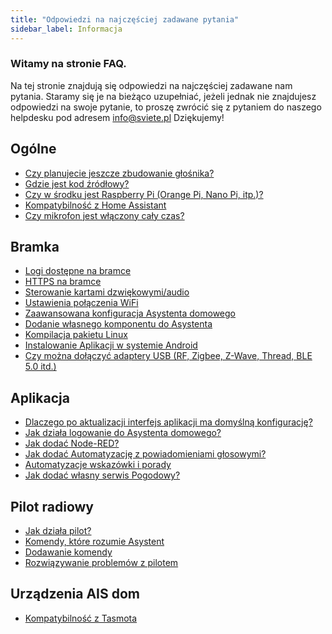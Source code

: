 ```yaml
---
title: "Odpowiedzi na najczęściej zadawane pytania"
sidebar_label: Informacja
---
```


### Witamy na stronie FAQ.

Na tej stronie znajdują się odpowiedzi na najczęściej zadawane nam pytania. Staramy się je na bieżąco uzupełniać, jeżeli jednak nie znajdujesz odpowiedzi na swoje pytanie, to proszę zwrócić się z pytaniem do naszego helpdesku pod adresem info@sviete.pl Dziękujemy!


<div class="wrapper">
<div class="post">
<div class="gridBlock">

<div class="blockElement threeByGridBlock">
<div class="blockContent">
<h2>Ogólne</h2>
<ul style="flex:1">
  <li><a href="/docs/ais_faq_when_speaker.html">Czy planujecie jeszcze zbudowanie głośnika?</a></li>
  <li><a href="/docs/ais_faq_where_is_the_code.html">Gdzie jest kod źródłowy?</a></li>
  <li><a href="/docs/ais_faq_raspberry_pi.html">Czy w środku jest Raspberry Pi (Orange Pi, Nano Pi, itp.)?</a></li>
  <li><a href="/docs/ais_gate_faq_hass_compatibility.html">Kompatybilność z Home Assistant</a></li>
  <li><a href="/docs/ais_faq_mic_not_on.html">Czy mikrofon jest włączony cały czas?</a></li>
</ul>
</div>
</div>
<div class="blockElement threeByGridBlock">
<div class="blockContent">
<h2>Bramka</h2>
<ul style="flex:1">
  <li><a href="/docs/ais_faq_logs.html">Logi dostępne na bramce</a></li>
  <li><a href="/docs/ais_gate_faq_https.html">HTTPS na bramce</a></li>
  <li><a href="/docs/ais_faq_audio_cards.html">Sterowanie kartami dzwiękowymi/audio</a></li>
  <li><a href="/docs/ais_faq_wifi.html">Ustawienia połączenia WiFi</a></li>
  <li><a href="/docs/ais_gate_faq_config_yaml.html">Zaawansowana konfiguracja Asystenta domowego</a></li>
  <li><a href="/docs/ais_gate_faq_custom_component.html">Dodanie własnego komponentu do Asystenta</a></li>
  <li><a href="/docs/ais_gate_faq_package_compile.html">Kompilacja pakietu Linux</a></li>
  <li><a href="/docs/ais_bramka_remote_other_programs.html">Instalowanie Aplikacji w systemie Android</a></li>
  <li><a href="/docs/ais_bramka_faq_usb_dongle.html">Czy można dołączyć adaptery USB (RF, Zigbee, Z-Wave, Thread, BLE 5.0 itd.)</a></li>
</ul>
</div>
</div>
<div class="blockElement threeByGridBlock">
<div class="blockContent">
<h2>Aplikacja</h2>
<ul style="flex:1">
  <li><a href="/docs/ais_faq_app_lovelace_merge.html">Dlaczego po aktualizacji interfejs aplikacji ma domyślną konfigurację?</a></li>
  <li><a href="/docs/ais_faq_authentication.html">Jak działa logowanie do Asystenta domowego?</a></li>
  <li><a href="/docs/ais_faq_node_red.html">Jak dodać Node-RED?</a></li>
  <li><a href="/docs/ais_faq_automation_tts.html">Jak dodać Automatyzację z powiadomieniami głosowymi?</a></li>
  <li><a href="/docs/ais_faq_automation_tips_and_tricks.html">Automatyzacje wskazówki i porady</a></li>
  <li><a href="/docs/ais_faq_components_weather.html">Jak dodać własny serwis Pogodowy?</a></li>
</ul>
</div>
</div>
<div class="blockElement threeByGridBlock">
<div class="blockContent">
<h2>Pilot radiowy</h2>
<ul style="flex:1">
  <li><a href="/docs/ais_remote_index.html">Jak działa pilot?</a></li>
  <li><a href="/docs/ais_app_assistent_commands.html">Komendy, które rozumie Asystent</a></li>
  <li><a href="/docs/ais_app_assistent_add_command.html">Dodawanie komendy
</a></li>
  <li><a href="/docs/ais_remote_faq_index.html">Rozwiązywanie problemów z pilotem</a></li>
</ul>
</div>
</div>
<div class="blockElement threeByGridBlock">
<div class="blockContent">
<h2>Urządzenia AIS dom</h2>
<ul style="flex:1">
  <li><a href="/docs/ais_faq_iot_ap_mode.html">Kompatybilność z Tasmota</a></li>
</ul>
</div>
</div>

</div>
</div>
</div>

